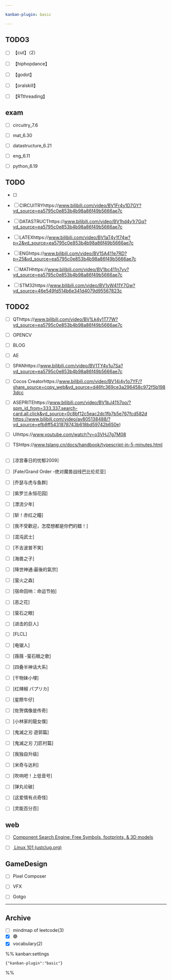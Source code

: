 ```yaml
---

kanban-plugin: basic

---
```


## TODO3

- [ ] 【cut】（2）
- [ ] 【hiphopdance】
- [ ] 【godot】
- [ ] 【oralskill】
- [ ] 【RTthreading】


## exam

- [ ] circuitry_7.6
- [ ] mat_6.30
- [ ] datastructure_6.21
- [ ] eng_6.11
- [ ] python_6.19


## TODO

- [ ] 
- [ ] CIRCUITRYhttps://www.bilibili.com/video/BV1Fr4y1D7GY?vd_source=ea5795c0e853b4b98a86f49b5666ae7c
- [ ] DATASTRUCThttps://www.bilibili.com/video/BV1hd4y1r7Gq?vd_source=ea5795c0e853b4b98a86f49b5666ae7c
- [ ] LATEXhttps://www.bilibili.com/video/BV1aT4y1f74w?p=2&vd_source=ea5795c0e853b4b98a86f49b5666ae7c
- [ ] ENGhttps://www.bilibili.com/video/BV15A411e7RD?p=25&vd_source=ea5795c0e853b4b98a86f49b5666ae7c
- [ ] MATHhttps://www.bilibili.com/video/BV1bc411n7yv?vd_source=ea5795c0e853b4b98a86f49b5666ae7c
- [ ] STM32https://www.bilibili.com/video/BV1yW411Y7Gw?vd_source=46e549fd514b6e341d4079d95567823c


## TODO2

- [ ] QThttps://www.bilibili.com/video/BV1Lk4y1T77W?vd_source=ea5795c0e853b4b98a86f49b5666ae7c
- [ ] OPENCV
- [ ] BLOG
- [ ] AE
- [ ] SPANhttps://www.bilibili.com/video/BV1TY4y1u7Sa?vd_source=ea5795c0e853b4b98a86f49b5666ae7c
- [ ] Cocos Creatorhttps://www.bilibili.com/video/BV14i4y1o7YF/?share_source=copy_web&vd_source=d46fc369ce3a296458c972f5b1983dcc
- [ ] ASEPRITEhttps://www.bilibili.com/video/BV1bJ411i7oo/?spm_id_from=333.337.search-card.all.click&vd_source=0c8bf12c5eac2dc1fb7b5e767fcd582d https://www.bilibili.com/video/av805138488/?vd_source=efb8ff5431878743b618bd59742b650e)
- [ ] UIhttps://www.youtube.com/watch?v=o3VHJ7g7M08
- [ ] TShttps://www.tslang.cn/docs/handbook/typescript-in-5-minutes.html


## 

- [ ] [凉宫春日的忧郁2009]
- [ ] [Fate/Grand Order -绝对魔兽战线巴比伦尼亚]
- [ ] [乔瑟与虎与鱼群]
- [ ] [紫罗兰永恒花园]
- [ ] [漂流少年]
- [ ] [斩！赤红之瞳]
- [ ] [我不受歡迎，怎麼想都是你們的錯！]
- [ ] [混沌武士]
- [ ] [不吉波普不笑]
- [ ] [海兽之子]
- [ ] [降世神通:最後的氣宗]
- [ ] [萤火之森]
- [ ] [宿命回响：命运节拍]
- [ ] [恶之花]
- [ ] [萤石之眼]
- [ ] [进击的巨人]
- [ ] [FLCL]
- [ ] [电锯人]
- [ ] [薇薇 -萤石眼之歌]
- [ ] [四叠半神话大系]
- [ ] [干物妹小埋]
- [ ] [红辣椒 パプリカ]
- [ ] [星際牛仔]
- [ ] [佐贺偶像是传奇]
- [ ] [小林家的龍女僕]
- [ ] [鬼滅之刃 遊郭篇]
- [ ] [鬼滅之刃 刀匠村篇]
- [ ] [我独自升级]
- [ ] [米奇与达利]
- [ ] [吹响吧！上低音号]
- [ ] [弹丸论破]
- [ ] [这爱情有点奇怪]
- [ ] [灵能百分百]


## web

- [ ] [Component Search Engine: Free Symbols, footprints, & 3D models](https://componentsearchengine.com/)
- [ ] [ Linux 101 (ustclug.org)](https://101.ustclug.org/)


## GameDesign

- [ ] Pixel Composer
- [ ] VFX
- [ ] Gotgo


***

## Archive

- [ ] mindmap of leetcode(3)
- [x] 🟣
- [x] vocabulary(2)

%% kanban:settings
```
{"kanban-plugin":"basic"}
```
%%